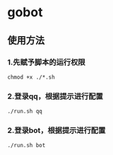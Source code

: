 # gobot

## 使用方法

### 1.先赋予脚本的运行权限

```shell
chmod +x ./*.sh
```

### 2.登录qq，根据提示进行配置

```shell
./run.sh qq
```

### 2.登录bot，根据提示进行配置

```shell
./run.sh bot
```
